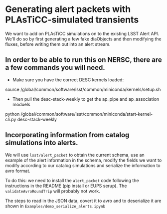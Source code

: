 # Generating alert packets with PLAsTiCC-simulated transients

We want to add on PLAsTiCC simulations on to the existing LSST Alert API. We'll do so by first generating a few fake diaObjects and then modifying the fluxes, before writing them out into an alert stream.

## In order to be able to run this on NERSC, there are a few commands you will need.

* Make sure you have the correct DESC kernels loaded:

source /global/common/software/lsst/common/miniconda/kernels/setup.sh


* Then pull the desc-stack-weekly to get the ap_pipe and ap_association moduels

python /global/common/software/lsst/common/miniconda/start-kernel-cli.py desc-stack-weekly


## Incorporating information from catalog simulations into alerts.

We will use `lsst/alert_packet` to obtain the current schema, use an example of the alert information in the schema, modify the fields we want to modify according to our catalog simulations and serialize the information to avro format.

To do this: we need to install the `alert_packet` code following the instructions in the README (pip install or EUPS serup).  The `validateAvroRoundTrip` will probably not work.

The steps to read in the JSON data, covert it to avro and to deserialize it are shown in `Examples/demo_serialize_alerts.ipynb` 

